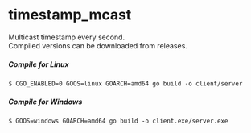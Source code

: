 # timestamp_mcast

Multicast timestamp every second.  
Compiled versions can be downloaded from releases.

##### Compile for Linux
```shell
$ CGO_ENABLED=0 GOOS=linux GOARCH=amd64 go build -o client/server
```

##### Compile for Windows
```shell
$ GOOS=windows GOARCH=amd64 go build -o client.exe/server.exe
```